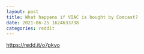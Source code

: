 ```yaml
--- 
layout: post 
title: What happens if VIAC is bought by Comcast? 
date: 2021-06-25 1624633738 
categories: reddit 
--- 
```

https://redd.it/o7pkvo